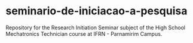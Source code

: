# seminario-de-iniciacao-a-pesquisa
Repository for the Research Initiation Seminar subject of the High School Mechatronics Technician course at IFRN - Parnamirim Campus.
